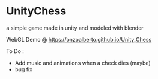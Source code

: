 # UnityChess
a simple game made in unity and modeled with blender

WebGL Demo @ https://onzoalberto.github.io/Unity_Chess

To Do :
- Add music and animations when a check dies (maybe)
- bug fix
